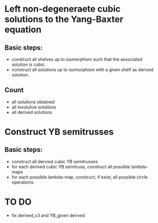# Left non-degeneraete cubic solutions to the Yang-Baxter equation

## Basic steps:
- construct all shelves up to isomorphism such that the associated solution is cubic.
- construct all solutions up to isomorphism with a given shelf as derived solution.

## Count
- all solutions obtained
- all involutive solutions
- all derived solutions

# Construct YB semitrusses

## Basic steps:
- construct all dervied cubic YB semitrusses
- for each derived cubic YB semitruss, construct all possible lambda-maps
- for each possible lambda-map, construct, if exist, all possible circle operations.

# TO DO
- fix derived_v3 and YB_given derived
